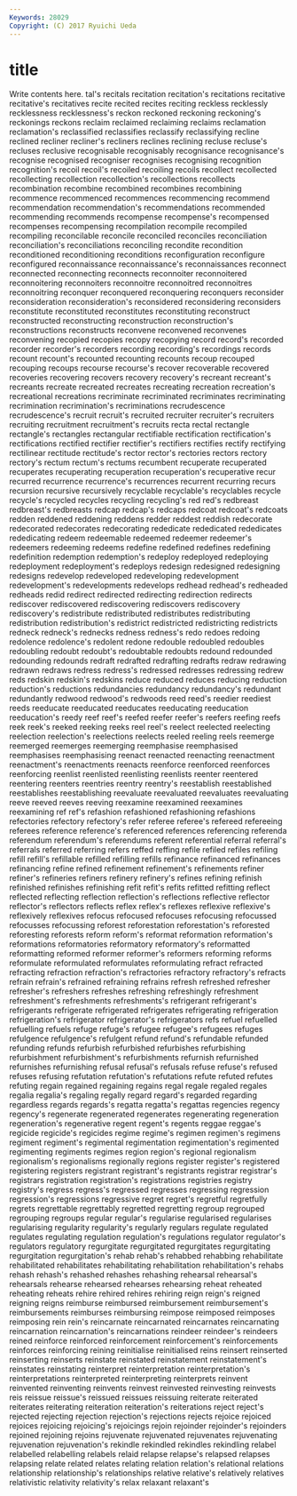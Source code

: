 ```yaml
---
Keywords: 28029 
Copyright: (C) 2017 Ryuichi Ueda
---
```


# title

Write contents here.
tal's recitals recitation recitation's recitations recitative
recitative's recitatives recite recited recites reciting reckless recklessly recklessness recklessness's
reckon reckoned reckoning reckoning's reckonings reckons reclaim reclaimed reclaiming reclaims
reclamation reclamation's reclassified reclassifies reclassify reclassifying recline reclined recliner recliner's
recliners reclines reclining recluse recluse's recluses reclusive recognisable recognisably recognisance
recognisance's recognise recognised recogniser recognises recognising recognition recognition's recoil recoil's
recoiled recoiling recoils recollect recollected recollecting recollection recollection's recollections recollects
recombination recombine recombined recombines recombining recommence recommenced recommences recommencing recommend
recommendation recommendation's recommendations recommended recommending recommends recompense recompense's recompensed recompenses
recompensing recompilation recompile recompiled recompiling reconcilable reconcile reconciled reconciles reconciliation
reconciliation's reconciliations reconciling recondite recondition reconditioned reconditioning reconditions reconfiguration reconfigure
reconfigured reconnaissance reconnaissance's reconnaissances reconnect reconnected reconnecting reconnects reconnoiter reconnoitered
reconnoitering reconnoiters reconnoitre reconnoitred reconnoitres reconnoitring reconquer reconquered reconquering reconquers
reconsider reconsideration reconsideration's reconsidered reconsidering reconsiders reconstitute reconstituted reconstitutes reconstituting
reconstruct reconstructed reconstructing reconstruction reconstruction's reconstructions reconstructs reconvene reconvened reconvenes
reconvening recopied recopies recopy recopying record record's recorded recorder recorder's
recorders recording recording's recordings records recount recount's recounted recounting recounts
recoup recouped recouping recoups recourse recourse's recover recoverable recovered recoveries
recovering recovers recovery recovery's recreant recreant's recreants recreate recreated recreates
recreating recreation recreation's recreational recreations recriminate recriminated recriminates recriminating recrimination
recrimination's recriminations recrudescence recrudescence's recruit recruit's recruited recruiter recruiter's recruiters
recruiting recruitment recruitment's recruits recta rectal rectangle rectangle's rectangles rectangular
rectifiable rectification rectification's rectifications rectified rectifier rectifier's rectifiers rectifies rectify
rectifying rectilinear rectitude rectitude's rector rector's rectories rectors rectory rectory's
rectum rectum's rectums recumbent recuperate recuperated recuperates recuperating recuperation recuperation's
recuperative recur recurred recurrence recurrence's recurrences recurrent recurring recurs recursion
recursive recursively recyclable recyclable's recyclables recycle recycle's recycled recycles recycling
recycling's red red's redbreast redbreast's redbreasts redcap redcap's redcaps redcoat
redcoat's redcoats redden reddened reddening reddens redder reddest reddish redecorate
redecorated redecorates redecorating rededicate rededicated rededicates rededicating redeem redeemable redeemed
redeemer redeemer's redeemers redeeming redeems redefine redefined redefines redefining redefinition
redemption redemption's redeploy redeployed redeploying redeployment redeployment's redeploys redesign redesigned
redesigning redesigns redevelop redeveloped redeveloping redevelopment redevelopment's redevelopments redevelops redhead
redhead's redheaded redheads redid redirect redirected redirecting redirection redirects rediscover
rediscovered rediscovering rediscovers rediscovery rediscovery's redistribute redistributed redistributes redistributing redistribution
redistribution's redistrict redistricted redistricting redistricts redneck redneck's rednecks redness redness's
redo redoes redoing redolence redolence's redolent redone redouble redoubled redoubles
redoubling redoubt redoubt's redoubtable redoubts redound redounded redounding redounds redraft
redrafted redrafting redrafts redraw redrawing redrawn redraws redress redress's redressed
redresses redressing redrew reds redskin redskin's redskins reduce reduced reduces
reducing reduction reduction's reductions redundancies redundancy redundancy's redundant redundantly redwood
redwood's redwoods reed reed's reedier reediest reeds reeducate reeducated reeducates
reeducating reeducation reeducation's reedy reef reef's reefed reefer reefer's reefers
reefing reefs reek reek's reeked reeking reeks reel reel's reelect
reelected reelecting reelection reelection's reelections reelects reeled reeling reels reemerge
reemerged reemerges reemerging reemphasise reemphasised reemphasises reemphasising reenact reenacted reenacting
reenactment reenactment's reenactments reenacts reenforce reenforced reenforces reenforcing reenlist reenlisted
reenlisting reenlists reenter reentered reentering reenters reentries reentry reentry's reestablish
reestablished reestablishes reestablishing reevaluate reevaluated reevaluates reevaluating reeve reeved reeves
reeving reexamine reexamined reexamines reexamining ref ref's refashion refashioned refashioning
refashions refectories refectory refectory's refer referee referee's refereed refereeing referees
reference reference's referenced references referencing referenda referendum referendum's referendums referent
referential referral referral's referrals referred referring refers reffed reffing refile
refiled refiles refiling refill refill's refillable refilled refilling refills refinance
refinanced refinances refinancing refine refined refinement refinement's refinements refiner refiner's
refineries refiners refinery refinery's refines refining refinish refinished refinishes refinishing
refit refit's refits refitted refitting reflect reflected reflecting reflection reflection's
reflections reflective reflector reflector's reflectors reflects reflex reflex's reflexes reflexive
reflexive's reflexively reflexives refocus refocused refocuses refocusing refocussed refocusses refocussing
reforest reforestation reforestation's reforested reforesting reforests reform reform's reformat reformation
reformation's reformations reformatories reformatory reformatory's reformatted reformatting reformed reformer reformer's
reformers reforming reforms reformulate reformulated reformulates reformulating refract refracted refracting
refraction refraction's refractories refractory refractory's refracts refrain refrain's refrained refraining
refrains refresh refreshed refresher refresher's refreshers refreshes refreshing refreshingly refreshment
refreshment's refreshments refreshments's refrigerant refrigerant's refrigerants refrigerate refrigerated refrigerates refrigerating
refrigeration refrigeration's refrigerator refrigerator's refrigerators refs refuel refuelled refuelling refuels
refuge refuge's refugee refugee's refugees refuges refulgence refulgence's refulgent refund
refund's refundable refunded refunding refunds refurbish refurbished refurbishes refurbishing refurbishment
refurbishment's refurbishments refurnish refurnished refurnishes refurnishing refusal refusal's refusals refuse
refuse's refused refuses refusing refutation refutation's refutations refute refuted refutes
refuting regain regained regaining regains regal regale regaled regales regalia
regalia's regaling regally regard regard's regarded regarding regardless regards regards's
regatta regatta's regattas regencies regency regency's regenerate regenerated regenerates regenerating
regeneration regeneration's regenerative regent regent's regents reggae reggae's regicide regicide's
regicides regime regime's regimen regimen's regimens regiment regiment's regimental regimentation
regimentation's regimented regimenting regiments regimes region region's regional regionalism regionalism's
regionalisms regionally regions register register's registered registering registers registrant registrant's
registrants registrar registrar's registrars registration registration's registrations registries registry registry's
regress regress's regressed regresses regressing regression regression's regressions regressive regret
regret's regretful regretfully regrets regrettable regrettably regretted regretting regroup regrouped
regrouping regroups regular regular's regularise regularised regularises regularising regularity regularity's
regularly regulars regulate regulated regulates regulating regulation regulation's regulations regulator
regulator's regulators regulatory regurgitate regurgitated regurgitates regurgitating regurgitation regurgitation's rehab
rehab's rehabbed rehabbing rehabilitate rehabilitated rehabilitates rehabilitating rehabilitation rehabilitation's rehabs
rehash rehash's rehashed rehashes rehashing rehearsal rehearsal's rehearsals rehearse rehearsed
rehearses rehearsing reheat reheated reheating reheats rehire rehired rehires rehiring
reign reign's reigned reigning reigns reimburse reimbursed reimbursement reimbursement's reimbursements
reimburses reimbursing reimpose reimposed reimposes reimposing rein rein's reincarnate reincarnated
reincarnates reincarnating reincarnation reincarnation's reincarnations reindeer reindeer's reindeers reined reinforce
reinforced reinforcement reinforcement's reinforcements reinforces reinforcing reining reinitialise reinitialised reins
reinsert reinserted reinserting reinserts reinstate reinstated reinstatement reinstatement's reinstates reinstating
reinterpret reinterpretation reinterpretation's reinterpretations reinterpreted reinterpreting reinterprets reinvent reinvented reinventing
reinvents reinvest reinvested reinvesting reinvests reis reissue reissue's reissued reissues
reissuing reiterate reiterated reiterates reiterating reiteration reiteration's reiterations reject reject's
rejected rejecting rejection rejection's rejections rejects rejoice rejoiced rejoices rejoicing
rejoicing's rejoicings rejoin rejoinder rejoinder's rejoinders rejoined rejoining rejoins rejuvenate
rejuvenated rejuvenates rejuvenating rejuvenation rejuvenation's rekindle rekindled rekindles rekindling relabel
relabelled relabelling relabels relaid relapse relapse's relapsed relapses relapsing relate
related relates relating relation relation's relational relations relationship relationship's relationships
relative relative's relatively relatives relativistic relativity relativity's relax relaxant relaxant's
